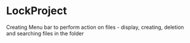 # LockProject
Creating Menu bar to perform action on files - display, creating, deletion and searching files in the folder
